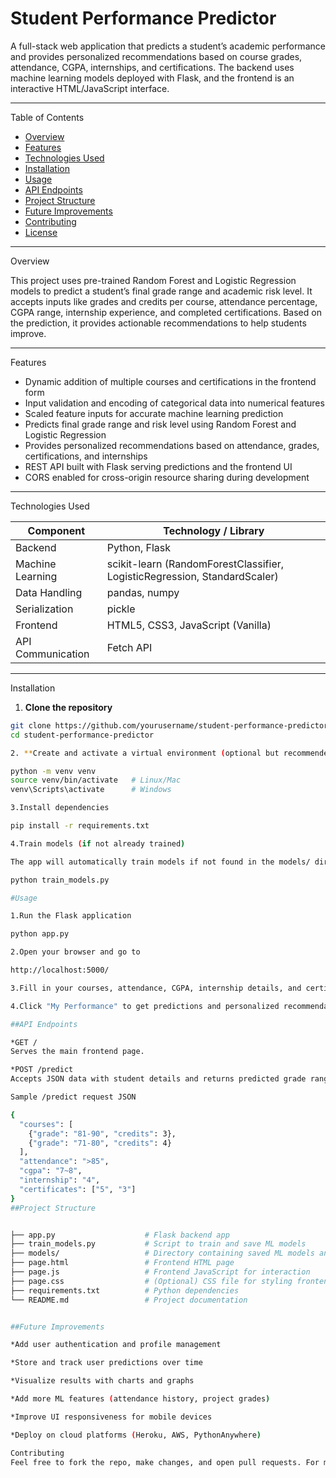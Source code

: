 # Student Performance Predictor

A full-stack web application that predicts a student’s academic performance and provides personalized recommendations based on course grades, attendance, CGPA, internships, and certifications. The backend uses machine learning models deployed with Flask, and the frontend is an interactive HTML/JavaScript interface.

---

Table of Contents

- [Overview](#overview)  
- [Features](#features)  
- [Technologies Used](#technologies-used)  
- [Installation](#installation)  
- [Usage](#usage)  
- [API Endpoints](#api-endpoints)  
- [Project Structure](#project-structure)  
- [Future Improvements](#future-improvements)  
- [Contributing](#contributing)  
- [License](#license)  

---

Overview

This project uses pre-trained Random Forest and Logistic Regression models to predict a student’s final grade range and academic risk level. It accepts inputs like grades and credits per course, attendance percentage, CGPA range, internship experience, and completed certifications. Based on the prediction, it provides actionable recommendations to help students improve.

---

Features

- Dynamic addition of multiple courses and certifications in the frontend form  
- Input validation and encoding of categorical data into numerical features  
- Scaled feature inputs for accurate machine learning prediction  
- Predicts final grade range and risk level using Random Forest and Logistic Regression  
- Provides personalized recommendations based on attendance, grades, certifications, and internships  
- REST API built with Flask serving predictions and the frontend UI  
- CORS enabled for cross-origin resource sharing during development  

---

Technologies Used

| Component         | Technology / Library             |
|-------------------|--------------------------------|
| Backend           | Python, Flask                  |
| Machine Learning  | scikit-learn (RandomForestClassifier, LogisticRegression, StandardScaler) |
| Data Handling     | pandas, numpy                  |
| Serialization     | pickle                        |
| Frontend          | HTML5, CSS3, JavaScript (Vanilla) |
| API Communication | Fetch API                     |

---

 Installation

1. **Clone the repository**

```bash
git clone https://github.com/yourusername/student-performance-predictor.git
cd student-performance-predictor

2. **Create and activate a virtual environment (optional but recommended)**

python -m venv venv
source venv/bin/activate   # Linux/Mac
venv\Scripts\activate      # Windows

3.Install dependencies

pip install -r requirements.txt

4.Train models (if not already trained)

The app will automatically train models if not found in the models/ directory, but you can also run:

python train_models.py

#Usage

1.Run the Flask application

python app.py

2.Open your browser and go to

http://localhost:5000/

3.Fill in your courses, attendance, CGPA, internship details, and certificates

4.Click "My Performance" to get predictions and personalized recommendations

##API Endpoints

*GET /
Serves the main frontend page.

*POST /predict
Accepts JSON data with student details and returns predicted grade range, risk level, performance category, and recommendations.

Sample /predict request JSON

{
  "courses": [
    {"grade": "81-90", "credits": 3},
    {"grade": "71-80", "credits": 4}
  ],
  "attendance": ">85",
  "cgpa": "7~8",
  "internship": "4",
  "certificates": ["5", "3"]
}
##Project Structure


├── app.py                    # Flask backend app
├── train_models.py           # Script to train and save ML models
├── models/                   # Directory containing saved ML models and scaler
├── page.html                 # Frontend HTML page
├── page.js                   # Frontend JavaScript for interaction
├── page.css                  # (Optional) CSS file for styling frontend
├── requirements.txt          # Python dependencies
└── README.md                 # Project documentation


##Future Improvements

*Add user authentication and profile management

*Store and track user predictions over time

*Visualize results with charts and graphs

*Add more ML features (attendance history, project grades)

*Improve UI responsiveness for mobile devices

*Deploy on cloud platforms (Heroku, AWS, PythonAnywhere)

Contributing
Feel free to fork the repo, make changes, and open pull requests. For major changes, please open an issue first to discuss what you would like to change.


